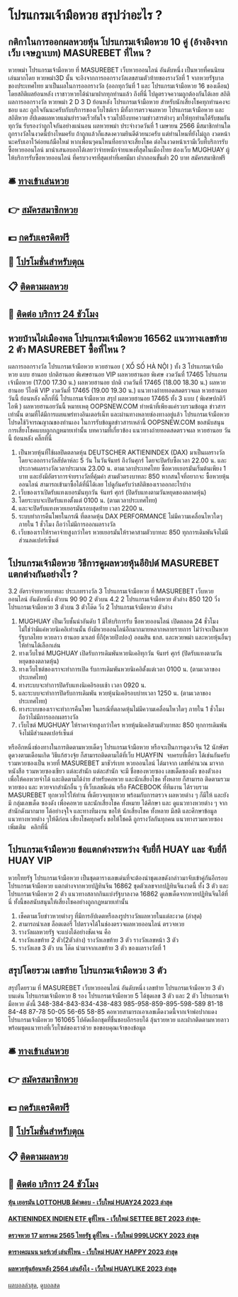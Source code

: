 # โปรแกรมเจ้ามือหวย สรุปว่าอะไร ?
## กติกาในการออกผลหวยหุ้น โปรแกรมเจ้ามือหวย 10 คู่ (อ้างอิงจากเว็บ เจษฎาเบท) MASUREBET ที่ไหน ?
หวยพม่า โปรแกรมเจ้ามือหวย ที่ MASUREBET เว็บหวยออนไลน์ อันดับหนึ่ง เป็นหวยที่คนนิยมเล่นมากโดย หวยพม่า3D นั้น จะอิงจากการออกรางวัลเลขสามตัวท้ายของรางวัลที่ 1 จากหวยรัฐบาลของประเทศไทย มาเป็นผลในการออกรางวัล (ออกทุกวันที่ 1 และ โปรแกรมเจ้ามือหวย 16 ของเดือน) โดยสถิติผลย้อนหลัง เราชาวหวยได้นำมาฝากทุกท่านแล้ว ถึงที่นี่ ไปดูตรวจความถูกต้องกันได้เลย
สถิติผลการออกรางวัล หวยพม่า 2 D 3 D ย้อนหลัง โปรแกรมเจ้ามือหวย สำหรับนักเสี่ยงโชคทุกท่านคงจะชอบ และ ถูกใจกันนะครับกับบริการของเว็บไซต์เรา มีทั้งการตรวจผลหวย โปรแกรมเจ้ามือหวย และสถิติหวย อัปเดตผลหวยแม่นยำรวดเร็วทันใจ รวมไปถึงบทความข่าวสารต่างๆ มาให้ทุกท่านได้รับชมกันทุกวัน รับรองว่าถูกใจกันอย่างแน่นอน
ผลหวยพม่า ประจำงวดวันที่ 1 เมษายน 2566 มีสมาชิกท่านใดถูกรางวัลในงวดนี้บ้างไหมครับ ถ้าถูกแล้วก็แสดงความยินดีด้วยนะครับ แต่ท่านไหนที่ยังไม่ถูก งวดหน้านะครับเอาไว้ค่อยแก้มือใหม่ หากเพื่อนๆคนไหนที่อยากจะเสี่ยงโชค ต่อในงวดหน้าเรามีเว็บที่บริการรับซื้อหวยออนไลน์ มานำเสนอบอกได้เลยว่าจ่ายหนักจ่ายแพงที่สุดในเมืองไทย ต้องเว็บ MUGHUAY ผู้ให้บริการรับซื้อหวยออนไลน์ ที่ครบวงจรที่สุดเท่าที่เคยมีมา ฝากถอนขั้นต่ำ 20 บาท สมัครสมาชิกฟรี

## 🛎 [ทางเข้าเล่นหวย](https://bit.ly/3BG5bNw)
## 👉 [สมัครสมาชิกหวย](https://bit.ly/3BG5bNw)
## 💵 [กดรับเครดิตฟรี](https://bit.ly/3C3mvgS)
## 👑 [โปรโมชั่นสำหรับตุณ](https://bit.ly/3C3mvgS)
## 📋 [ติดตามผลหวย](https://bit.ly/3C3mvgS)
## 📱 [ติดต่อ บริการ 24 ชัวโมง](https://bit.ly/3C3mvgS)

## หวยบ้านไผ่เมืองพล โปรแกรมเจ้ามือหวย 16562 แนวทางเลขท้าย 2 ตัว MASUREBET ซื้อที่ไหน ?
ผลการออกรางวัล โปรแกรมเจ้ามือหวย หวยฮานอย ( XỔ SỐ HÀ NỘI ) ทั้ง 3 โปรแกรมเจ้ามือหวย แบบ ฮานอย ปกติฮานอย พิเศษฮานอย VIP
ผลหวยฮานอย พิเศษ งวดวันที่ 17465 โปรแกรมเจ้ามือหวย (17.00 17.30 น.)
ผลหวยฮานอย ปกติ งวดวันที่ 17465 (18.00 18.30 น.)
ผลหวยฮานอย วีไอพี VIP งวดวันที่ 17465 (19.00 19.30 น.)
 แนวทางถ่ายทอดสดตรวจผล หวยฮานอย วันนี้ ย้อนหลัง คลิ๊กที่นี่ โปรแกรมเจ้ามือหวย 
สรุป ผลหวยฮานอย 17465 ทั้ง 3 แบบ ( พิเศษปกติวีไอพี ) ผลหวยฮานอยวันนี้
หมายเหตุ OOPSNEW.COM ทำหน้าที่เพียงแค่รวบรวมข้อมูล ข่าวสาร เท่านั้น ตามที่ได้มีการเผยแพร่ทางอินเตอร์เน็ท และผ่านทางหลายช่องทางอยู่แล้ว โปรแกรมเจ้ามือหวย โปรดใช้วิจารณญาณของท่านเอง ในการรับข้อมูลข่าวสารเหล่านี้ OOPSNEW.COM ขอสนับสนุนการเสี่ยงโชคแบบถูกกฎหมายเท่านั้น
บทความที่เกี่ยวข้อง
แนวทางถ่ายทอดสดตรวจผล หวยฮานอย วันนี้ ย้อนหลัง คลิ๊กที่นี่
1. เป็นหวยหุ้นที่ใช้ผลปิดตลาดหุ้น DEUTSCHER AKTIENINDEX (DAX) มาเป็นผลรางวัล โดยจะออกรางวัลสัปดาห์ละ 5 วัน ในวันจันทร์ ถึงวันศุกร์ โดยจะปิดรับซื้อเวลา 22.00 น. และประกาศผลรางวัลเวลาประมาณ 23.00 น. ตามเวลาประเทศไทย ซื้อหวยเยอรมันเริ่มต้นเพียง 1 บาท และยังมีอัตราการจ่ายรางวัลที่คุ้มค่า สามตัวตรงบาทละ 850 หากสนใจที่อยากจะ ซื้อหวยหุ้นออนไลน์ สามารถเข้ามาซื้อได้ที่นี่ได้เลย ไปดูกันครับว่าสถิติของเราออกอะไรบ้าง
2. เว็บของเราเปิดรับแทงเยอรมันทุกวัน จันทร์ ศุกร์ (ปิดรับแทงตามวันหยุดของตลาดหุ้น)
3. โดยระบบจะเปิดรับแทงตั้งแต่ 0100 น. (ตามเวลาประเทศไทย)
4. และจะปิดรับแทงหวยเยอรมันรอบสุดท้าย เวลา 2200 น.
5. ระบบทำการคืนโพยในกรณี ที่ตลาดหุ้น DAX PERFORMANCE ไม่มีความเคลื่อนไหวใดๆ ภายใน 1 ชั่วโมง ถือว่าไม่มีการออกผลรางวัล
6. เว็บของเราให้ราคาจ่ายสูงกว่าใคร หวยเยอรมันให้ราคาสามตัวบาทละ 850 ทุกการเดิมพันจึงไม่มีส่วนลดเปอร์เซ็นต์

## โปรแกรมเจ้ามือหวย วิธีการดูผลหวยหุ้นอียิปต์ MASUREBET แตกต่างกันอย่างไร ?
3.2
อัตราจ่ายหวยบาทละ
ประเภทรางวัล
3 โปรแกรมเจ้ามือหวย ที่ MASUREBET เว็บหวยออนไลน์ อันดับหนึ่ง ตัวบน
90
90
2 ตัวบน
4.2
2 โปรแกรมเจ้ามือหวย ตัวล่าง
850
120
วิ่ง โปรแกรมเจ้ามือหวย 3 ตัวบน
3 ตัวโต๊ด
วิ่ง 2 โปรแกรมเจ้ามือหวย ตัวล่าง
1. MUGHUAY เป็นเว็บชั้นนำอันดับ 1 มีให้บริการรับ ซื้อหวยออนไลน์ เปิดตลอด 24 ชั่วโมง ไม่ใช่ว่ามีแค่หวยนิเคอิเท่านนั้น ยังมีหวยออนไลน์อีกมากมายหลากหลายรายการ ไม่ว่าจะเป็นหวยรัฐบาลไทย หวยลาว ฮานอย มาเลย์ ยี่กี(หวยปิงปอง) ออมสิน ธกส. และหวยพม่า และหวยหุ้นอื่นๆ ให้ท่านได้เลือกเล่น
2. ทางเว็บไซต์ MUGHUAY เปิดรับการเดิมพันหวยนิเคอิทุกวัน จันทร์ ศุกร์ (ปิดรับแทงตามวันหยุดของตลาดหุ้น)
3. ทางเว็บไซต์ของเราจะทำการเปิด รับการเดิมพันหวยนิเคอิตั้งแต่เวลา 0100 น. (ตามเวลาของประเทศไทย)
4. ทางระบบจะทำการปิดรับแทงนิเคอิรอบเช้า เวลา 0920 น.
5. และระบบจะทำการปิดรับการเดิมพัน หวยหุ้นนิเคอิรอบบ่ายเวลา 1250 น. (ตามเวลาของประเทศไทย)
6. ทางระบบของเราจะทำการคืนโพย ในกรณีที่ตลาดหุ้นไม่มีความเคลื่อนไหวใดๆ ภายใน 1 ชั่วโมง ถือว่าไม่มีการออกผลรางวัล
7. เว็บไซต์ MUGHUAY ให้ราคาจ่ายสูงกว่าใคร หวยหุ้นนิเคอิสามตัวบาทละ 850 ทุกการเดิมพันจึงไม่มีส่วนลดเปอร์เซ็นต์

หรืออีกหนึ่งช่องทางในการติดตามหวยเด็ดๆ โปรแกรมเจ้ามือหวย หรือจะเป็นการดูดวงจีน 12 นักษัตร ดูดวงตามเดือนเกิด วิธีแก้ฮวงจุ้ย ก็สามารถติดตามได้ที่เว็บ HUAYFIN  จบครบที่เดียว ได้เช่นกันครับ
รวมหวยซองเป็น หวยที่ MASUREBET มาชัวร์เบท หวยออนไลน์ ได้มาจาก เลขที่คำนวณ มาจาก หนังสือ รวมหวยซองเขียว แต่ละสำนัก แต่ละสำนัก จะมี ชื่อของหวยซอง เลขเด็ดซองดัง ของตัวเอง เพื่อให้คอหวยจำได้ และติดตามได้ง่าย สำหรับคอหวย และนักเสี่ยงโชค ทั้งหลาย ก็สามารถ ติดตามรวมหวยซอง และ หวยจากสำนักอื่น ๆ ที่เว็บเลขดีเด่น หรือ FACEBOOK ที่ทีมงาน ได้รวบรวม MASUREBET ทุกหวยไว้ให้ท่าน ที่เดียวจบทุกหวย พร้อมกับการตรวจ ผลหวยต่าง ๆ ก็มีให้ และยังมี กลุ่มเลขเด็ด ซองดัง เพื่อคอหวย และนักเสี่ยงโชค ทั้งหมาย ได้ศึกษา และ ดูแนวทางหวยต่าง ๆ จากสำนักดังมากมาย ได้อย่างจุใจ และทางทีมงาน ขอให้ นักเสี่ยงโชค ทั้งหลาย มีสติ และศึกษาข้อมูล แนวทางหวยต่าง ๆให้ดีก่อน เสี่ยงโชคทุกครั้ง ขอให้โชคดี ถูกรางวัลกันทุกคน
แนวทางรวมหวยซองเพิ่มเติม   คลิกที่นี่

## โปรแกรมเจ้ามือหวย ข้อแตกต่างระหว่าง จับยี่กี HUAY และ จับยี่กี HUAY VIP
หวยไทยรัฐ โปรแกรมเจ้ามือหวย เป็นชุดตารางเลขเด่นที่จะต้องนำชุดเลขดังกล่าวมาจับเข้าคู่กันอีกรอบ โปรแกรมเจ้ามือหวย แตกต่างจากหวยปฏิทินจีน 16862 ชุดตัวเลขจากปฏิทินจีนงวดนี้ ทั้ง 3 ตัว และ โปรแกรมเจ้ามือหวย 2 ตัว แนวทางสลากกินแบ่งรัฐบาลงวด 16862 ดูเลขเด็ดจากหวยปฏิทินจีนได้ที่นี่ ทั้งนี้ขอสนับสนุนให้เสี่ยงโชคอย่างถูกกฎหมายเท่านั้น
1. เช็คตามเว็บข่าวหวยต่างๆ ที่มีการอัปเดตหรือลงรูปรางวัลผลหวยในแต่ละงวด (ล่าสุด)
2. สามารถนำเลข ล็อตเตอรี่ ไปตรวจได้ในช่องตรวจผลหวยออนไลน์ ตรวจหวย
3. รางวัลผลหวยรัฐ จะแบ่งได้อย่างชัดเจน คือ
4. รางวัลเลขท้าย 2 ตัว(2ตัวล่าง) รางวัลเลขท้าย 3 ตัว รางวัลเลขหน้า 3 ตัว
5. รางวัลเลข 3 ตัว บน โต๊ด นำมาจากเลขท้าย 3 ตัว ของผลรางวัลที่ 1

## สรุปโดยรวม เลขท้าย โปรแกรมเจ้ามือหวย 3 ตัว
สรุปโดยรวม ที่ MASUREBET เว็บหวยออนไลน์ อันดับหนึ่ง เลขท้าย โปรแกรมเจ้ามือหวย 3 ตัว บนเด่น โปรแกรมเจ้ามือหวย 8 รอง โปรแกรมเจ้ามือหวย 5 ได้ชุดเลข 3 ตัว และ 2 ตัว โปรแกรมเจ้ามือหวย ดังนี้
348-384-843-834-438-483
985-958-859-895-598-589
81-18
84-48
87-78
50-05
56-65
58-85
คอหวยสามารถเอาเลขเด็ดงวดนี้จากเจ้าพ่อปากแดง โปรแกรมเจ้ามือหวย 161065 ไปคัดเลือกชุดที่ชื่นชอบอีกรอบได้ ลุ้นรวยหวย และฝากติดตามหวยลาว พร้อมชุดแนวทางที่เว็บไซต์ของเราด้วย
ขอขอบคุณเจ้าของข้อมูล

## 🛎 [ทางเข้าเล่นหวย](https://bit.ly/3BG5bNw)
## 👉 [สมัครสมาชิกหวย](https://bit.ly/3BG5bNw)
## 💵 [กดรับเครดิตฟรี](https://bit.ly/3C3mvgS)
## 👑 [โปรโมชั่นสำหรับตุณ](https://bit.ly/3C3mvgS)
## 📋 [ติดตามผลหวย](https://bit.ly/3C3mvgS)
## 📱 [ติดต่อ บริการ 24 ชัวโมง](https://bit.ly/3C3mvgS)

#### [หุ้น เยอรมัน LOTTOHUB มีคำตอบ - เว็บใหม่ HUAY24 2023 ล่าสุด](https://atom.io/themes/หุ้น%20เยอรมัน%20lottohub%20มีคำตอบ%20-%20เว็บใหม่%20huay24%202023%20ล่าสุด)
#### [AKTIENINDEX INDIEN ETF ดูที่ไหน - เว็บใหม่ SETTEE BET 2023 ล่าสุด-](https://atom.io/themes/aktienindex%20indien%20etf%20ดูที่ไหน%20-%20เว็บใหม่%20settee%20bet%202023%20ล่าสุด-)
#### [ตรวจหวย 17 มกราคม 2565 ไทยรัฐ ดูที่ไหน - เว็บใหม่ 999LUCKY 2023 ล่าสุด](https://atom.io/themes/ตรวจหวย%2017%20มกราคม%202565%20ไทยรัฐ%20ดูที่ไหน%20-%20เว็บใหม่%20999lucky%202023%20ล่าสุด)
#### [ตารางคะแนน นอร์เวย์ เล่นที่ไหน - เว็บใหม่ HUAY HAPPY 2023 ล่าสุด](https://atom.io/themes/ตารางคะแนน%20นอร์เวย์%20เล่นที่ไหน%20-%20เว็บใหม่%20huay%20happy%202023%20ล่าสุด)
#### [ผลหวยหุ้นย้อนหลัง 2564 เล่นยังไง - เว็บใหม่ HUAYLIKE 2023 ล่าสุด](https://atom.io/themes/ผลหวยหุ้นย้อนหลัง%202564%20เล่นยังไง%20-%20เว็บใหม่%20huaylike%202023%20ล่าสุด)

[ผลบอลล่าสุด](https://siamsport.tv "ผลบอลล่าสุด"), [ดูบอลสด](https://siamsport.tv/ดูบอลสด "ดูบอลสด")